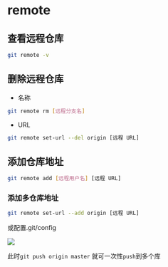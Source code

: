 <!--
 * @Description: 
 * @Version: 1.0
 * @Author: daLao
 * @Email:  
 * @Date: 2023-04-23 10:14:12
 * @LastEditors: daLao
 * @LastEditTime: 2023-04-23 10:15:32
-->

# remote

## 查看远程仓库

```sh
git remote -v
```

## 删除远程仓库

- 名称

```sh
git remote rm [远程分支名]
```

- URL

```sh
git remote set-url --del origin [远程 URL]
```

## 添加仓库地址

```sh
git remote add [远程用户名] [远程 URL]
```

### 添加多仓库地址

```sh
git remote set-url --add origin [远程 URL]
```

或配置.git/config

![](https://cdn.hurra.ltd/img/20211214220953.png)

此时`git push origin master` 就可一次性`push`到多个库